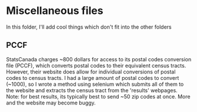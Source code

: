 # Miscellaneous files
In this folder, I'll add cool things which don't fit into the other folders

## PCCF 
StatsCanada charges ~800 dollars for access to its postal codes conversion file (PCCF), which converts postal codes to their equivalent census tracts. 
However, their website does allow for individual conversions of postal codes to census tracts. I had a large amount of postal codes to convert (~1000), so I wrote a method using selenium which submits all of them to the website and extracts the census tract from the 'results' webpages.
Note: for best results, its typically best to send ~50 zip codes at once. More and the website may become buggy. 
